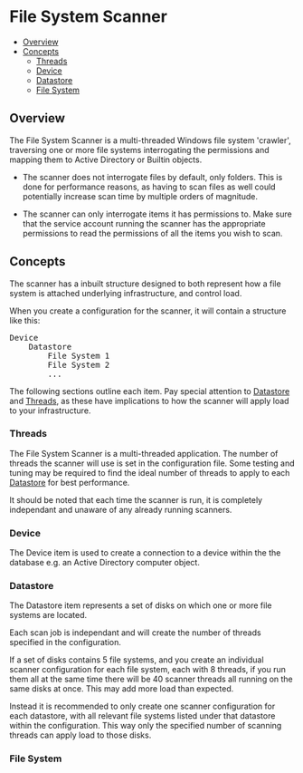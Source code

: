 # File System Scanner

* [Overview](#Overview)
* [Concepts](#Concepts)
    * [Threads](#Threads)
    * [Device](#Device)
    * [Datastore](#Datastore)
    * [File System](#File-System)

## Overview
The File System Scanner is a multi-threaded Windows file system 'crawler', traversing one or more file systems interrogating the permissions and mapping them to Active Directory or Builtin objects.

* The scanner does not interrogate files by default, only folders. This is done for performance reasons, as having to scan files as well could potentially increase scan time by multiple orders of magnitude. 

* The scanner can only interrogate items it has permissions to. Make sure that the service account running the scanner has the appropriate permissions to read the permissions of all the items you wish to scan.

## Concepts

The scanner has a inbuilt structure designed to both represent how a file system is attached underlying infrastructure, and control load. 

When you create a configuration for the scanner, it will contain a structure like this:

<pre>
Device
    Datastore
        File System 1
        File System 2
        ...
</pre>

The following sections outline each item. Pay special attention to [Datastore](#Datastore) and [Threads](#Threads), as these have implications to how the scanner will apply load to your infrastructure. 

### Threads

The File System Scanner is a multi-threaded application. The number of threads the scanner will use is set in the configuration file. Some testing and tuning may be required to find the ideal number of threads to apply to each [Datastore](#Datastore) for best performance. 

It should be noted that each time the scanner is run, it is completely independant and unaware of any already running scanners.

### Device

The Device item is used to create a connection to a device within the the database e.g. an Active Directory computer object. 

### Datastore

The Datastore item represents a set of disks on which one or more file systems are located. 

Each scan job is independant and will create the number of threads specified in the configuration. 

If a set of disks contains 5 file systems, and you create an individual scanner configuration for each file system, each with 8 threads, if you run them all at the same time there will be 40 scanner threads all running on the same disks at once. This may add more load than expected.

Instead it is recommended to only create one scanner configuration for each datastore, with all relevant file systems listed under that datastore within the configuration. This way only the specified number of scanning threads can apply load to those disks. 

### File System

